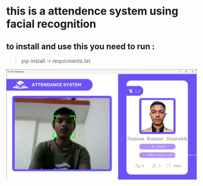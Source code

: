 # this is a attendence system using facial recognition

## to install and use this you need to run :

> pip install -r requirments.txt

![Screenshot](/screenshot.png)